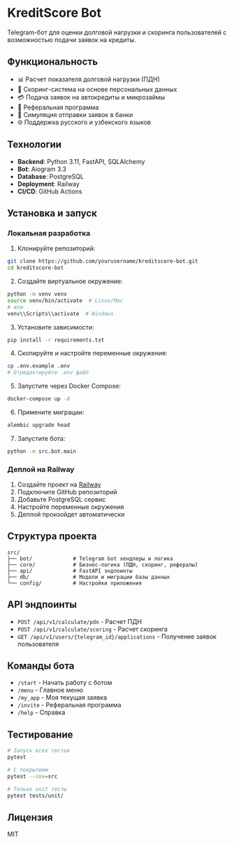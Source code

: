 # KreditScore Bot

Telegram-бот для оценки долговой нагрузки и скоринга пользователей с возможностью подачи заявок на кредиты.

## Функциональность

- 📊 Расчет показателя долговой нагрузки (ПДН)
- 🎯 Скоринг-система на основе персональных данных
- 💳 Подача заявок на автокредиты и микрозаймы
- 🎁 Реферальная программа
- 🏦 Симуляция отправки заявок в банки
- 🌐 Поддержка русского и узбекского языков

## Технологии

- **Backend**: Python 3.11, FastAPI, SQLAlchemy
- **Bot**: Aiogram 3.3
- **Database**: PostgreSQL
- **Deployment**: Railway
- **CI/CD**: GitHub Actions

## Установка и запуск

### Локальная разработка

1. Клонируйте репозиторий:
```bash
git clone https://github.com/yourusername/kreditscore-bot.git
cd kreditscore-bot
```

2. Создайте виртуальное окружение:
```bash
python -m venv venv
source venv/bin/activate  # Linux/Mac
# или
venv\\Scripts\\activate  # Windows
```

3. Установите зависимости:
```bash
pip install -r requirements.txt
```

4. Скопируйте и настройте переменные окружения:
```bash
cp .env.example .env
# Отредактируйте .env файл
```

5. Запустите через Docker Compose:
```bash
docker-compose up -d
```

6. Примените миграции:
```bash
alembic upgrade head
```

7. Запустите бота:
```bash
python -m src.bot.main
```

### Деплой на Railway

1. Создайте проект на [Railway](https://railway.app)
2. Подключите GitHub репозиторий
3. Добавьте PostgreSQL сервис
4. Настройте переменные окружения
5. Деплой произойдет автоматически

## Структура проекта

```
src/
├── bot/             # Telegram bot хендлеры и логика
├── core/            # Бизнес-логика (ПДН, скоринг, рефералы)
├── api/             # FastAPI эндпоинты
├── db/              # Модели и миграции базы данных
└── config/          # Настройки приложения
```

## API эндпоинты

- `POST /api/v1/calculate/pdn` - Расчет ПДН
- `POST /api/v1/calculate/scoring` - Расчет скоринга
- `GET /api/v1/users/{telegram_id}/applications` - Получение заявок пользователя

## Команды бота

- `/start` - Начать работу с ботом
- `/menu` - Главное меню
- `/my_app` - Моя текущая заявка
- `/invite` - Реферальная программа
- `/help` - Справка

## Тестирование

```bash
# Запуск всех тестов
pytest

# С покрытием
pytest --cov=src

# Только unit тесты
pytest tests/unit/
```

## Лицензия

MIT